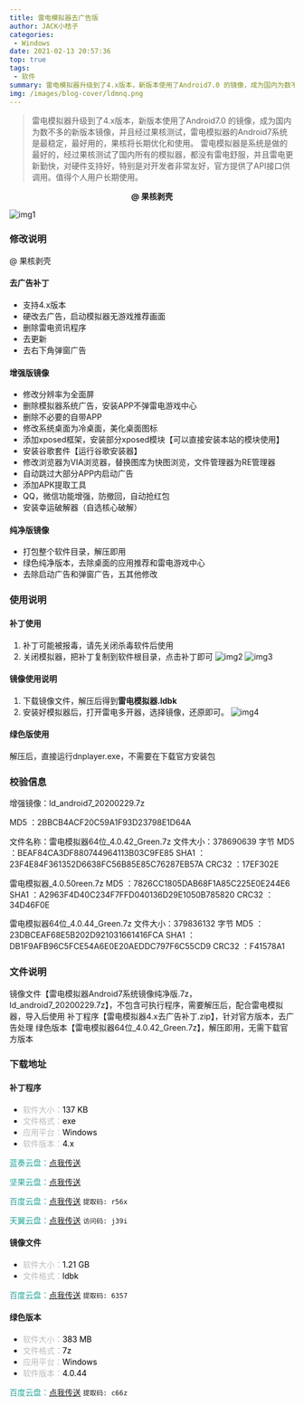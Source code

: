 ```yaml
---
title: 雷电模拟器去广告版
author: JACK小桔子
categories: 
 - Windows
date: 2021-02-13 20:57:36
top: true
tags: 
 - 软件
summary: 雷电模拟器升级到了4.x版本，新版本使用了Android7.0 的镜像，成为国内为数不多的新版本镜像，并且经过果核测试，雷电模拟器的Android7系统是最稳定，最好用的，果核将长期优化和使用
img: /images/blog-cover/ldmnq.png
---
```

> 雷电模拟器升级到了4.x版本，新版本使用了Android7.0 的镜像，成为国内为数不多的新版本镜像，并且经过果核测试，雷电模拟器的Android7系统是最稳定，最好用的，果核将长期优化和使用。
> 雷电模拟器是系统是做的最好的，经过果核测试了国内所有的模拟器，都没有雷电舒服，并且雷电更新勤快，对硬件支持好，特别是对开发者非常友好，官方提供了API接口供调用。值得个人用户长期使用。

**<center>@ 果核剥壳</center>**

![img1](/images/blog/ldmnq/img1.png "© JACK小桔子")

### 修改说明
@ 果核剥壳
#### 去广告补丁
* 支持4.x版本
* 硬改去广告，启动模拟器无游戏推荐画面
* 删除雷电资讯程序
* 去更新
* 去右下角弹窗广告

#### 增强版镜像
* 修改分辨率为全面屏
* 删除模拟器系统广告，安装APP不弹雷电游戏中心
* 删除不必要的自带APP
* 修改系统桌面为冷桌面，美化桌面图标
* 添加xposed框架，安装部分xposed模块【可以直接安装本站的模块使用】
* 安装谷歌套件【运行谷歌安装器】
* 修改浏览器为VIA浏览器，替换图库为快图浏览，文件管理器为RE管理器
* 自动跳过大部分APP内启动广告
* 添加APK提取工具
* QQ，微信功能增强，防撤回，自动抢红包
* 安装幸运破解器（自选核心破解）

#### 纯净版镜像
* 打包整个软件目录，解压即用
* 绿色纯净版本，去除桌面的应用推荐和雷电游戏中心
* 去除启动广告和弹窗广告，五其他修改

### 使用说明
#### 补丁使用
1. 补丁可能被报毒，请先关闭杀毒软件后使用
2. 关闭模拟器，把补丁复制到软件根目录，点击补丁即可
![img2](/images/blog/ldmnq/img2.png "© JACK小桔子")
![img3](/images/blog/ldmnq/img3.png "© JACK小桔子")

#### 镜像使用说明
1. 下载镜像文件，解压后得到**雷电模拟器.ldbk**
2. 安装好模拟器后，打开雷电多开器，选择镜像，还原即可。
![img4](/images/blog/ldmnq/img4.png "© JACK小桔子")

#### 绿色版使用
解压后，直接运行dnplayer.exe，不需要在下载官方安装包

### 校验信息
增强镜像：ld_android7_20200229.7z

MD5 ：2BBCB4ACF20C59A1F93D23798E1D64A

文件名称：雷电模拟器64位_4.0.42_Green.7z
文件大小：378690639 字节
MD5 ：BEAF84CA3DF880744964113B03C9FE85
SHA1 ：23F4E84F361352D6638FC56B85E85C76287EB57A
CRC32 ：17EF302E

雷电模拟器_4.0.50reen.7z
MD5 ：7826CC1805DAB68F1A85C225E0E244E6
SHA1 ：A2963F4D40C234F7FFD040136D29E1050B785820
CRC32 ：34D46F0E

雷电模拟器64位_4.0.44_Green.7z
文件大小：379836132 字节
MD5 ：23DBCEAF68E5B202D921031661416FCA
SHA1 ：DB1F9AFB96C5FCE54A6E0E20AEDDC797F6C55CD9
CRC32 ：F41578A1

### 文件说明
镜像文件【雷电模拟器Android7系统镜像纯净版.7z，ld_android7_20200229.7z】，不包含可执行程序，需要解压后，配合雷电模拟器，导入后使用
补丁程序【雷电模拟器4.x去广告补丁.zip】，针对官方版本，去广告处理
绿色版本【雷电模拟器64位_4.0.42_Green.7z】，解压即用，无需下载官方版本

### 下载地址
#### 补丁程序
* <font color = #bcbcbc>软件大小：</font><font color = #000000>137 KB</font>
* <font color = #bcbcbc>文件格式：</font><font color = #000000>exe</font>
* <font color = #bcbcbc>应用平台：</font><font color = #000000>Windows</font>
* <font color = #bcbcbc>软件版本：</font><font color = #000000>4.x</font>

<font color = #26a59a>蓝奏云盘：</font>[点我传送](https://xjz3103.lanzoui.com/i3Oq9ln3k9g)

<font color = #26a59a>坚果云盘：</font>[点我传送](https://www.jianguoyun.com/p/DdSfBN8Q8tX5CBi0uuAD)

<font color = #26a59a>百度云盘：</font>[点我传送](https://pan.baidu.com/s/1dzNAtkUzyPA0GXvekuernQ)  `提取码: r56x`

<font color = #26a59a>天翼云盘：</font>[点我传送](https://cloud.189.cn/t/FfMnMvzy26Rf)  `访问码: j39i`

#### 镜像文件
* <font color = #bcbcbc>软件大小：</font><font color = #000000>1.21 GB</font>
* <font color = #bcbcbc>文件格式：</font><font color = #000000>ldbk</font>

<font color = #26a59a>百度云盘：</font>[点我传送](https://pan.baidu.com/s/1FfwO_ltnALE2jHTucsioow)  `提取码: 6357`

#### 绿色版本
* <font color = #bcbcbc>软件大小：</font><font color = #000000>383 MB</font>
* <font color = #bcbcbc>文件格式：</font><font color = #000000>7z</font>
* <font color = #bcbcbc>应用平台：</font><font color = #000000>Windows</font>
* <font color = #bcbcbc>软件版本：</font><font color = #000000>4.0.44</font>

<font color = #26a59a>百度云盘：</font>[点我传送](https://pan.baidu.com/s/1XJYZ5ZZK4oyrY9uP6JhOnw)  `提取码: c66z`